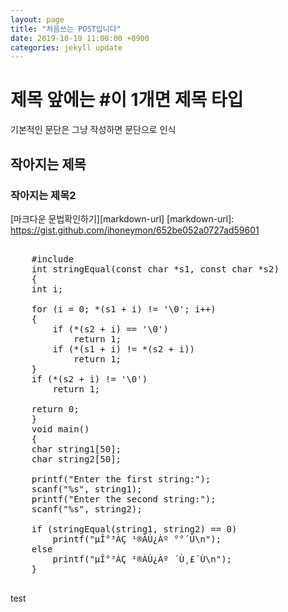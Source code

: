 ```yaml
---
layout: page
title: "처음쓰는 POST입니다"
date: 2019-10-19 11:00:00 +0900
categories: jekyll update
---
```


# 제목 앞에는 #이 1개면 제목 타입
기본적인 문단은 그냥 작성하면 문단으로 인식

## 작아지는 제목

### 작아지는 제목2

[마크다운 문법확인하기][markdown-url] [markdown-url]: https://gist.github.com/ihoneymon/652be052a0727ad59601


<pre>

	#include <stdio.h>
	int stringEqual(const char *s1, const char *s2)
	{
	int i;

	for (i = 0; *(s1 + i) != '\0'; i++)
	{
		if (*(s2 + i) == '\0')
			return 1;
		if (*(s1 + i) != *(s2 + i))
			return 1;
	}
	if (*(s2 + i) != '\0')
		return 1;

	return 0;
	}
	void main()
	{
	char string1[50];
	char string2[50];

	printf("Enter the first string:");
	scanf("%s", string1);
	printf("Enter the second string:");
	scanf("%s", string2);

	if (stringEqual(string1, string2) == 0)
		printf("µÎ°³ÀÇ ¹®ÀÚ¿­Àº °°´Ù\n");
	else
		printf("µÎ°³ÀÇ ¹®ÀÚ¿­Àº ´Ù¸£´Ù\n");
	}

</pre>

test